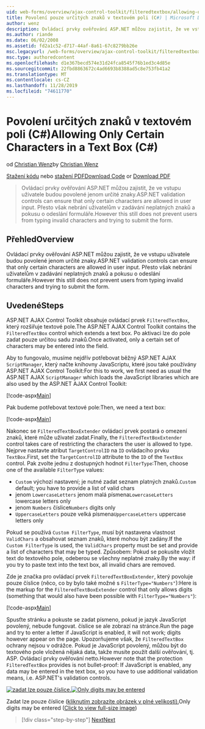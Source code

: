 ```yaml
---
uid: web-forms/overview/ajax-control-toolkit/filteredtextbox/allowing-only-certain-characters-in-a-text-box-cs
title: Povolení pouze určitých znaků v textovém poli (C#) | Microsoft Docs
author: wenz
description: Ovládací prvky ověřování ASP.NET můžou zajistit, že ve vstupu uživatele budou povolené jenom určité znaky. To ale pořád nezabrání uživatelům v zadávání neplatných...
ms.author: riande
ms.date: 06/02/2008
ms.assetid: fd2a1c52-d717-44af-8a61-67c8279bb26e
msc.legacyurl: /web-forms/overview/ajax-control-toolkit/filteredtextbox/allowing-only-certain-characters-in-a-text-box-cs
msc.type: authoredcontent
ms.openlocfilehash: d1e367becd574e31d24fca8545f76b1ed3c4d85e
ms.sourcegitcommit: 22fbd8863672c4ad6693b8388ad5c8e753fb41a2
ms.translationtype: MT
ms.contentlocale: cs-CZ
ms.lasthandoff: 11/28/2019
ms.locfileid: "74611770"
---
```

# <a name="allowing-only-certain-characters-in-a-text-box-c"></a><span data-ttu-id="dad34-104">Povolení určitých znaků v textovém poli (C#)</span><span class="sxs-lookup"><span data-stu-id="dad34-104">Allowing Only Certain Characters in a Text Box (C#)</span></span>

<span data-ttu-id="dad34-105">od [Christian Wenz](https://github.com/wenz)</span><span class="sxs-lookup"><span data-stu-id="dad34-105">by [Christian Wenz](https://github.com/wenz)</span></span>

<span data-ttu-id="dad34-106">[Stažení kódu](https://download.microsoft.com/download/4/c/2/4c2def7a-0d23-4055-91f9-1f18504167d7/FilteredTextBox0.cs.zip) nebo [stažení PDF](https://download.microsoft.com/download/b/6/a/b6ae89ee-df69-4c87-9bfb-ad1eb2b23373/filteredtextbox0CS.pdf)</span><span class="sxs-lookup"><span data-stu-id="dad34-106">[Download Code](https://download.microsoft.com/download/4/c/2/4c2def7a-0d23-4055-91f9-1f18504167d7/FilteredTextBox0.cs.zip) or [Download PDF](https://download.microsoft.com/download/b/6/a/b6ae89ee-df69-4c87-9bfb-ad1eb2b23373/filteredtextbox0CS.pdf)</span></span>

> <span data-ttu-id="dad34-107">Ovládací prvky ověřování ASP.NET můžou zajistit, že ve vstupu uživatele budou povolené jenom určité znaky.</span><span class="sxs-lookup"><span data-stu-id="dad34-107">ASP.NET validation controls can ensure that only certain characters are allowed in user input.</span></span> <span data-ttu-id="dad34-108">Přesto však nebrání uživatelům v zadávání neplatných znaků a pokusu o odeslání formuláře.</span><span class="sxs-lookup"><span data-stu-id="dad34-108">However this still does not prevent users from typing invalid characters and trying to submit the form.</span></span>

## <a name="overview"></a><span data-ttu-id="dad34-109">Přehled</span><span class="sxs-lookup"><span data-stu-id="dad34-109">Overview</span></span>

<span data-ttu-id="dad34-110">Ovládací prvky ověřování ASP.NET můžou zajistit, že ve vstupu uživatele budou povolené jenom určité znaky.</span><span class="sxs-lookup"><span data-stu-id="dad34-110">ASP.NET validation controls can ensure that only certain characters are allowed in user input.</span></span> <span data-ttu-id="dad34-111">Přesto však nebrání uživatelům v zadávání neplatných znaků a pokusu o odeslání formuláře.</span><span class="sxs-lookup"><span data-stu-id="dad34-111">However this still does not prevent users from typing invalid characters and trying to submit the form.</span></span>

## <a name="steps"></a><span data-ttu-id="dad34-112">Uvedené</span><span class="sxs-lookup"><span data-stu-id="dad34-112">Steps</span></span>

<span data-ttu-id="dad34-113">ASP.NET AJAX Control Toolkit obsahuje ovládací prvek `FilteredTextBox`, který rozšiřuje textové pole.</span><span class="sxs-lookup"><span data-stu-id="dad34-113">The ASP.NET AJAX Control Toolkit contains the `FilteredTextBox` control which extends a text box.</span></span> <span data-ttu-id="dad34-114">Po aktivaci lze do pole zadat pouze určitou sadu znaků.</span><span class="sxs-lookup"><span data-stu-id="dad34-114">Once activated, only a certain set of characters may be entered into the field.</span></span>

<span data-ttu-id="dad34-115">Aby to fungovalo, musíme nejdřív potřebovat běžný ASP.NET AJAX `ScriptManager`, který načte knihovny JavaScriptu, které jsou také používány ASP.NET AJAX Control Toolkit:</span><span class="sxs-lookup"><span data-stu-id="dad34-115">For this to work, we first need as usual the ASP.NET AJAX `ScriptManager` which loads the JavaScript libraries which are also used by the ASP.NET AJAX Control Toolkit:</span></span>

[!code-aspx[Main](allowing-only-certain-characters-in-a-text-box-cs/samples/sample1.aspx)]

<span data-ttu-id="dad34-116">Pak budeme potřebovat textové pole:</span><span class="sxs-lookup"><span data-stu-id="dad34-116">Then, we need a text box:</span></span>

[!code-aspx[Main](allowing-only-certain-characters-in-a-text-box-cs/samples/sample2.aspx)]

<span data-ttu-id="dad34-117">Nakonec se `FilteredTextBoxExtender` ovládací prvek postará o omezení znaků, které může uživatel zadat.</span><span class="sxs-lookup"><span data-stu-id="dad34-117">Finally, the `FilteredTextBoxExtender` control takes care of restricting the characters the user is allowed to type.</span></span> <span data-ttu-id="dad34-118">Nejprve nastavte atribut `TargetControlID` na `ID` ovládacího prvku `TextBox`.</span><span class="sxs-lookup"><span data-stu-id="dad34-118">First, set the `TargetControlID` attribute to the `ID` of the `TextBox` control.</span></span> <span data-ttu-id="dad34-119">Pak zvolte jednu z dostupných hodnot `FilterType`:</span><span class="sxs-lookup"><span data-stu-id="dad34-119">Then, choose one of the available `FilterType` values:</span></span>

- <span data-ttu-id="dad34-120">`Custom` výchozí nastavení; je nutné zadat seznam platných znaků.</span><span class="sxs-lookup"><span data-stu-id="dad34-120">`Custom` default; you have to provide a list of valid chars</span></span>
- <span data-ttu-id="dad34-121">jenom `LowercaseLetters` jenom malá písmena</span><span class="sxs-lookup"><span data-stu-id="dad34-121">`LowercaseLetters` lowercase letters only</span></span>
- <span data-ttu-id="dad34-122">jenom `Numbers` číslice</span><span class="sxs-lookup"><span data-stu-id="dad34-122">`Numbers` digits only</span></span>
- <span data-ttu-id="dad34-123">`UppercaseLetters` pouze velká písmena</span><span class="sxs-lookup"><span data-stu-id="dad34-123">`UppercaseLetters` uppercase letters only</span></span>

<span data-ttu-id="dad34-124">Pokud se používá `Custom FilterType`, musí být nastavena vlastnost `ValidChars` a obsahovat seznam znaků, které mohou být zadány.</span><span class="sxs-lookup"><span data-stu-id="dad34-124">If the `Custom FilterType` is used, the `ValidChars` property must be set and provide a list of characters that may be typed.</span></span> <span data-ttu-id="dad34-125">Způsobem: Pokud se pokusíte vložit text do textového pole, odeberou se všechny neplatné znaky.</span><span class="sxs-lookup"><span data-stu-id="dad34-125">By the way: if you try to paste text into the text box, all invalid chars are removed.</span></span>

<span data-ttu-id="dad34-126">Zde je značka pro ovládací prvek `FilteredTextBoxExtender`, který povoluje pouze číslice (něco, co by bylo také možné s `FilterType="Numbers"`):</span><span class="sxs-lookup"><span data-stu-id="dad34-126">Here is the markup for the `FilteredTextBoxExtender` control that only allows digits (something that would also have been possible with `FilterType="Numbers"`):</span></span>

[!code-aspx[Main](allowing-only-certain-characters-in-a-text-box-cs/samples/sample3.aspx)]

<span data-ttu-id="dad34-127">Spusťte stránku a pokuste se zadat písmeno, pokud je jazyk JavaScript povolený, nebude fungovat. číslice se ale zobrazí na stránce.</span><span class="sxs-lookup"><span data-stu-id="dad34-127">Run the page and try to enter a letter if JavaScript is enabled, it will not work; digits however appear on the page.</span></span> <span data-ttu-id="dad34-128">Upozorňujeme však, že `FilteredTextBox` ochrany nejsou v odrážce. Pokud je JavaScript povolený, můžou být do textového pole vložená nějaká data, takže musíte použít další ověřování, tj. ASP. Ovládací prvky ověřování netto.</span><span class="sxs-lookup"><span data-stu-id="dad34-128">However note that the protection `FilteredTextBox` provides is not bullet-proof: If JavaScript is enabled, any data may be entered in the text box, so you have to use additional validation means, i.e. ASP.NET's validation controls.</span></span>

<span data-ttu-id="dad34-129">[![zadat lze pouze číslice.](allowing-only-certain-characters-in-a-text-box-cs/_static/image2.png)](allowing-only-certain-characters-in-a-text-box-cs/_static/image1.png)</span><span class="sxs-lookup"><span data-stu-id="dad34-129">[![Only digits may be entered](allowing-only-certain-characters-in-a-text-box-cs/_static/image2.png)](allowing-only-certain-characters-in-a-text-box-cs/_static/image1.png)</span></span>

<span data-ttu-id="dad34-130">Zadat lze pouze číslice ([kliknutím zobrazíte obrázek v plné velikosti).](allowing-only-certain-characters-in-a-text-box-cs/_static/image3.png)</span><span class="sxs-lookup"><span data-stu-id="dad34-130">Only digits may be entered ([Click to view full-size image](allowing-only-certain-characters-in-a-text-box-cs/_static/image3.png))</span></span>

> [!div class="step-by-step"]
> [<span data-ttu-id="dad34-131">Next</span><span class="sxs-lookup"><span data-stu-id="dad34-131">Next</span></span>](allowing-only-certain-characters-in-a-text-box-vb.md)
